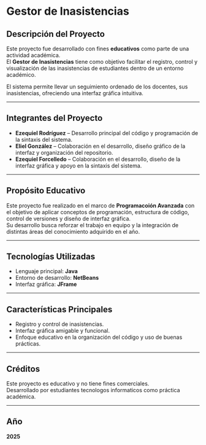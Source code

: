 # Gestor de Inasistencias

## Descripción del Proyecto
Este proyecto fue desarrollado con fines **educativos** como parte de una actividad académica.  
El **Gestor de Inasistencias** tiene como objetivo facilitar el registro, control y visualización de las inasistencias de estudiantes dentro de un entorno académico.  

El sistema permite llevar un seguimiento ordenado de los docentes, sus inasistencias, ofreciendo una interfaz gráfica intuitiva.

---

## Integrantes del Proyecto
- **Ezequiel Rodríguez** – Desarrollo principal del código y programación de la sintaxis del sistema.  
- **Eliel González** – Colaboración en el desarrollo, diseño gráfico de la interfaz y organización del repositorio.  
- **Ezequiel Forcelledo** – Colaboración en el desarrollo, diseño de la interfaz gráfica y apoyo en la sintaxis del sistema.

---

## Propósito Educativo
Este proyecto fue realizado en el marco de **Programacoión Avanzada** con el objetivo de aplicar conceptos de programación, estructura de código, control de versiones y diseño de interfaz gráfica.  
Su desarrollo busca reforzar el trabajo en equipo y la integración de distintas áreas del conocimiento adquirido en el año.

---

## Tecnologías Utilizadas
- Lenguaje principal: **Java**
- Entorno de desarrollo: **NetBeans**
- Interfaz gráfica: **JFrame**

---

## Características Principales
- Registro y control de inasistencias.  
- Interfaz gráfica amigable y funcional.    
- Enfoque educativo en la organización del código y uso de buenas prácticas.

---

## Créditos
Este proyecto es educativo y no tiene fines comerciales.  
Desarrollado por estudiantes tecnologos informaticos como práctica académica.

---

## Año
**2025**
